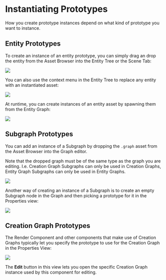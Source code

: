 # Instantiating Prototypes

How you create prototype instances depend on what kind of prototype you want to instance.



## Entity Prototypes

To create an instance of an entity prototype, you can simply drag an drop the entity from the Asset Browser into the Entity Tree or the Scene Tab:

![](https://www.dropbox.com/s/hxrfnyppjfrzrjg/tm_tut_prototype_entity_drag.png?dl=1)

You can also use the context menu in the Entity Tree to replace any entity with an instantiated asset:

![](https://www.dropbox.com/s/7977n6966p9qhbh/tm_tut_prototype_replace_asset.png?dl=1)

At runtime, you can create instances of an entity asset by spawning them from the Entity Graph:

![](https://www.dropbox.com/s/n5h5art3g8ws53y/tm_tut_prototype_spawn_entity.png?dl=1)



## Subgraph Prototypes

You can add an instance of a Subgraph by dropping the `.graph` asset from the Asset Browser into the Graph editor.

Note that the dropped graph must be of the same type as the graph you are editing. I.e. Creation Graph Subgraphs can only be used in Creation Graphs, Entity Graph Subgraphs can only be used in Entity Graphs.

![](https://www.dropbox.com/s/zf0vgfw6jm3yj09/tm_tut_prototype_subgraph_drag.png?dl=1)

Another way of creating an instance of a Subgraph is to create an empty Subgraph node in the Graph and then picking a prototype for it in the Properties view:

![](https://www.dropbox.com/s/cdmcftplipgysx5/tm_tut_prototype_subgraph_node.png?dl=1)



## Creation Graph Prototypes

The Render Component and other components that make use of Creation Graphs typically let you specify the prototype to use for the Creation Graph in the Properties View:

![](https://www.dropbox.com/s/duklb4r264uqrt5/tm_tut_prototype_creation_graph.png?dl=1)

The **Edit** button in this view lets you open the specific Creation Graph instance used by this component for editing.
